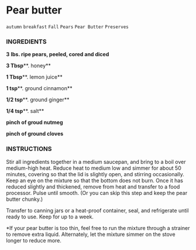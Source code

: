 # Pear butter

`autumn` `breakfast` `Fall` `Pears` `Pear Butter` `Preserves`

### 

### **INGREDIENTS**

**3** **lbs. ripe pears, peeled, cored and diced**

**3 Tbsp****. honey**

**1 Tbsp****. lemon juice**

**1 tsp****. ground cinnamon**

**1/2 tsp****. ground ginger**

**1/4 tsp****. salt**

**pinch of groud nutmeg**

**pinch of ground cloves**

### 

### **INSTRUCTIONS**

Stir all ingredients together in a medium saucepan, and bring to a boil over medium\-high heat. Reduce heat to medium low and simmer for about 50 minutes, covering so that the lid is slightly open, and stirring occasionally. Keep an eye on the mixture so that the bottom does not burn. Once it has reduced slightly and thickened, remove from heat and transfer to a food processor. Pulse until smooth. \(Or you can skip this step and keep the pear butter chunky.\)

Transfer to canning jars or a heat\-proof container, seal, and refrigerate until ready to use. Keep for up to a week.

\*If your pear butter is too thin, feel free to run the mixture through a strainer to remove extra liquid. Alternately, let the mixture simmer on the stove longer to reduce more.
